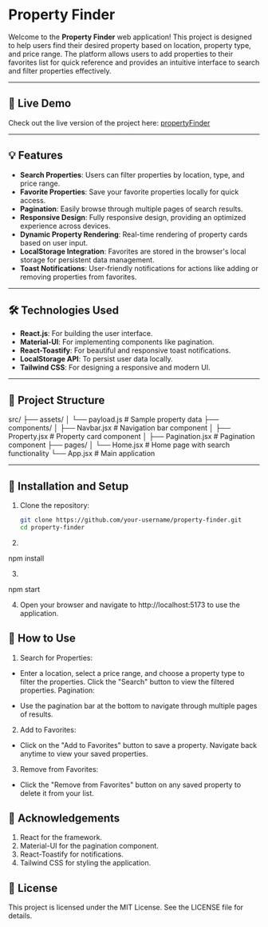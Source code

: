 # Property Finder  

Welcome to the **Property Finder** web application! This project is designed to help users find their desired property based on location, property type, and price range. The platform allows users to add properties to their favorites list for quick reference and provides an intuitive interface to search and filter properties effectively.

---

## 🚀 Live Demo  
Check out the live version of the project here: [propertyFinder](https://kunals-realestate.netlify.app/) 

---

## 💡 Features  
- **Search Properties**: Users can filter properties by location, type, and price range.
- **Favorite Properties**: Save your favorite properties locally for quick access.
- **Pagination**: Easily browse through multiple pages of search results.
- **Responsive Design**: Fully responsive design, providing an optimized experience across devices.
- **Dynamic Property Rendering**: Real-time rendering of property cards based on user input.
- **LocalStorage Integration**: Favorites are stored in the browser's local storage for persistent data management.
- **Toast Notifications**: User-friendly notifications for actions like adding or removing properties from favorites.

---

## 🛠️ Technologies Used  
- **React.js**: For building the user interface.  
- **Material-UI**: For implementing components like pagination.  
- **React-Toastify**: For beautiful and responsive toast notifications.  
- **LocalStorage API**: To persist user data locally.  
- **Tailwind CSS**: For designing a responsive and modern UI.

---

## 📂 Project Structure  

src/ ├── assets/ │ └── payload.js # Sample property data ├── components/ │ ├── Navbar.jsx # Navigation bar component │ ├── Property.jsx # Property card component │ ├── Pagination.jsx # Pagination component ├── pages/ │ └── Home.jsx # Home page with search functionality └── App.jsx # Main application


---

## 🔧 Installation and Setup  
1. Clone the repository:  
   ```bash
   git clone https://github.com/your-username/property-finder.git
   cd property-finder

2.   ```bash 
   npm install

3.  ```bash 
   npm start
 
4.  Open your browser and navigate to http://localhost:5173 to use the application.

## 📖 How to Use

1. Search for Properties:

* Enter a location, select a price range, and choose a property type to filter the properties.
Click the "Search" button to view the filtered properties.
Pagination:

* Use the pagination bar at the bottom to navigate through multiple pages of results.

2. Add to Favorites:

* Click on the "Add to Favorites" button to save a property.
Navigate back anytime to view your saved properties.

3. Remove from Favorites:

* Click the "Remove from Favorites" button on any saved property to delete it from your list.

## 🌟 Acknowledgements

1. React for the framework.
2. Material-UI for the pagination component.
3. React-Toastify for notifications.
4. Tailwind CSS for styling the application.

## 📜 License
This project is licensed under the MIT License. See the LICENSE file for details.

